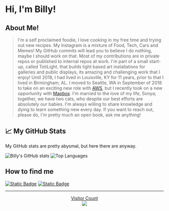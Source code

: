 # Hi, I'm Billy!

## About Me!

> I'm a self proclaimed foodie, I love cooking in my free time and trying out new recipes. My Instagram is a mixture of Food, Tech, Cars and Memes! My GitHub commits will lead you to believe I do nothing, maybe I should work on that. Most of my contributions are in private repos or published to internal repos at work. I'm part of a small start-up, called TotiLight, that builds light based art installations for galleries and public displays, its amazing and challenging work that I enjoy! Until 2018, I had lived in Louisville, KY for 11 years, prior to that I lived in Birmingham, AL. I moved to Seattle, WA in September of 2018 to take on an exciting new role with [AWS](https://aws.amazon.com/), but I recently took on a new opportunity with [Mapbox](https://www.mapbox.com/). I'm married to the love of my life, Sonya; together, we have two cats, who despite our best efforts are absolutely our babies. I'm always willing to share knowledge and dying to learn something new every day. If you want to reach out, please do, I'm pretty much an open book, ask me anything!

## 📈 My GitHub Stats

My GitHub stats are pretty abysmal, but here there are anyway. 

![Billy's GitHub stats](https://github-stats.billyjbryant.com/api?username=billyjbryant&rank_icon=github&theme=gotham&hide_border=true&bg_color=00000000&hide_title=true) ![Top Languages](https://github-stats.billyjbryant.com/api/top-langs/?username=anuraghazra&layout=donut&theme=gotham&hide_border=true&bg_color=00000000&hide_title=true)

## How to find me

<a href="https://discord.gg/Av4QXY5Zp6">![Static Badge](https://img.shields.io/badge/Discord-Chat%20with%20me?style=for-the-badge&logo=discord&logoColor=white&labelColor=%235865F2&color=000000&link=https%3A%2F%2Fdiscord.gg%2FAv4QXY5Zp6)</a>
<a href="https://defcon.social/@billyjbryant" rel="me">![Static Badge](https://img.shields.io/badge/Mastodon-Follow%20Me?style=for-the-badge&logo=mastodon&logoColor=white&labelColor=%236364FF&color=000000)</a>

---

<p align="center"> 
  <ins>Visitor Count</ins><br>
  <img src="https://profile-counter.glitch.me/BillyJBryant/count.svg" />
</p>
